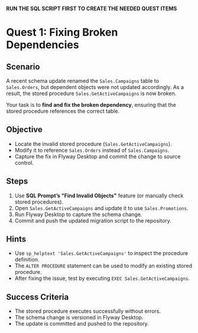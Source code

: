 **RUN THE SQL SCRIPT FIRST TO CREATE THE NEEDED QUEST ITEMS**

# Quest 1: Fixing Broken Dependencies  

## Scenario  
A recent schema update renamed the `Sales.Campaigns` table to `Sales.Orders`, but dependent objects were not updated accordingly. As a result, the stored procedure `Sales.GetActiveCampaigns` is now broken.

Your task is to **find and fix the broken dependency**, ensuring that the stored procedure references the correct table.

## Objective  
- Locate the invalid stored procedure (`Sales.GetActiveCampaigns`).
- Modify it to reference `Sales.Orders` instead of `Sales.Campaigns`.
- Capture the fix in Flyway Desktop and commit the change to source control.

## Steps  
1. Use **SQL Prompt’s "Find Invalid Objects"** feature (or manually check stored procedures).  
2. Open `Sales.GetActiveCampaigns` and update it to use `Sales.Promotions`.  
3. Run Flyway Desktop to capture the schema change.  
4. Commit and push the updated migration script to the repository.  

## Hints  
- Use `sp_helptext 'Sales.GetActiveCampaigns'` to inspect the procedure definition.  
- The `ALTER PROCEDURE` statement can be used to modify an existing stored procedure.  
- After fixing the issue, test by executing `EXEC Sales.GetActiveCampaigns`.  

## Success Criteria  
- The stored procedure executes successfully without errors.  
- The schema change is versioned in Flyway Desktop.  
- The update is committed and pushed to the repository.  
